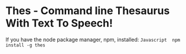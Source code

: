 # Thes - Command line Thesaurus With Text To Speech!

If you have the node package manager, npm, installed:
`` Javascript 
	npm install -g thes
``
